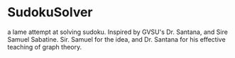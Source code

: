 # SudokuSolver
a lame attempt at solving sudoku. Inspired by GVSU's Dr. Santana, and Sire Samuel Sabatine.  Sir. Samuel for the idea, and Dr. Santana for his effective teaching of graph theory. 
